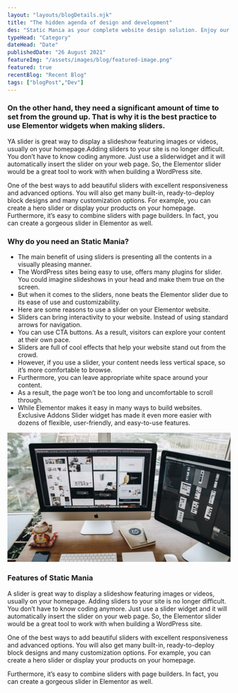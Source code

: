 ```yaml
---
layout: "layouts/blogDetails.njk"
title: "The hidden agenda of design and development"
des: "Static Mania as your complete website design solution. Enjoy our amazing & fully customizable widgets to make your"
typeHead: "Category"
dateHead: "Date"
publishedDate: "26 August 2021"
featureImg: "/assets/images/blog/featured-image.png"
featured: true
recentBlog: "Recent Blog"
tags: ["blogPost","Dev"]
---
```

### On the other hand, they need a significant amount of time to set from the ground up. That is why it is the best practice to use Elementor widgets when making sliders.

YA slider is great way to display a slideshow featuring images or videos, usually on your
homepage.Adding sliders to your site is no longer difficult. You don’t have to know coding anymore. Just use a sliderwidget and it will automatically insert the slider on your web page. So, the Elementor slider would be a great tool to work with when building a WordPress site.

One of the best ways to add beautiful sliders with excellent responsiveness and advanced options. You will also get many built-in, ready-to-deploy block designs and many customization options. For example, you can create a hero slider or display your products on your homepage. Furthermore, it’s easy to combine sliders with page builders. In fact, you can create a gorgeous slider in Elementor as well.

### Why do you need an Static Mania?

- The main benefit of using sliders is presenting all the contents in a visually pleasing manner.
- The WordPress sites being easy to use, offers many plugins for slider. You could imagine slideshows in your head and make them true on the screen.
- But when it comes to the sliders, none beats the Elementor slider due to its ease of use and customizability.
- Here are some reasons to use a slider on your Elementor website.
- Sliders can bring interactivity to your website. Instead of using standard arrows for navigation.
- You can use CTA buttons. As a result, visitors can explore your content at their own pace.
- Sliders are full of cool effects that help your website stand out from the crowd.
- However, if you use a slider, your content needs less vertical space, so it’s more comfortable to browse.
- Furthermore, you can leave appropriate white space around your content.
- As a result, the page won’t be too long and uncomfortable to scroll through.
- While Elementor makes it easy in many ways to build websites. Exclusive Addons Slider widget has made it even more easier with dozens of flexible, user-friendly, and easy-to-use features.

![Blog Img](/assets/images/blog/featured-thumb13.png)

### Features of Static Mania

A slider is great way to display a slideshow featuring images or videos, usually on your homepage. Adding sliders to your site is no longer difficult. You don’t have to know coding anymore. Just use a slider widget and it will automatically insert the slider on your web page. So, the Elementor slider would be a great tool to work with when building a WordPress site.

One of the best ways to add beautiful sliders with excellent responsiveness and advanced options. You will also get many built-in, ready-to-deploy block designs and many customization options. For example, you can create a hero slider or display your products on your homepage.

Furthermore, it’s easy to combine sliders with page builders. In fact, you can create a gorgeous slider in Elementor as well.